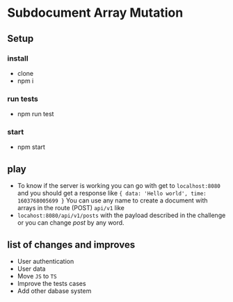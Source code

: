 # Subdocument Array Mutation

## Setup
### install
- clone
- npm i
### run tests
- npm run test
### start
- npm start

## play
- To know if the server is working you can go with get to `localhost:8080` and you should get a response like `{ data: 'Hello world', time: 1603768005699 }`
You can use any name to create a document with arrays in the route (POST) `api/v1` like
- `locahost:8080/api/v1/posts` with the payload described in the challenge or you can change *post* by any word.

## list of changes and improves
- User authentication
- User data
- Move `JS` to `TS`
- Improve the tests cases
- Add other dabase system

